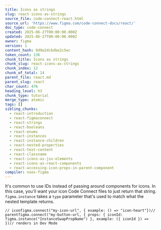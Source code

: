 ```yaml
---
title: Icons as strings
slug: react-icons-as-strings
source_file: code-connect-react.html
source_url: 'https://www.figma.com/code-connect-docs/react/'
doc_type: code-connect
created: 2025-06-27T00:00:00.000Z
updated: 2025-06-27T00:00:00.000Z
owner: figma
version: 1
content_hash: 9d9e2dcbdbe2c5ec
token_count: 136
chunk_title: Icons as strings
chunk_slug: react-icons-as-strings
chunk_index: 12
chunk_of_total: 14
parent_file: react.md
parent_slug: react
char_count: 476
heading_level: h3
chunk_type: tutorial
merge_type: atomic
tags: []
sibling_chunks:
  - react-introduction
  - react-figmaconnect
  - react-strings
  - react-booleans
  - react-enums
  - react-instances
  - react-instance-children
  - react-nested-properties
  - react-text-content
  - react-classname
  - react-icons-as-jsx-elements
  - react-icons-as-react-components
  - react-accessing-icon-props-in-parent-component
compiler: noos-figma
---
```


It's common to use IDs instead of passing around components for icons. In this case, you'll want your icon Code Connect files to just return that string. `figma.instance` takes a `type` parameter that's used to match what the nested template returns.

```
// iconfigma.connect("my-icon-url", { example: () => "icon-heart"})// parentfigma.connect("my-button-url, { props: { iconId: figma.instance("InstanceSwapPropName") }, example: ({ iconId }) => })// renders in Dev Mode
```
